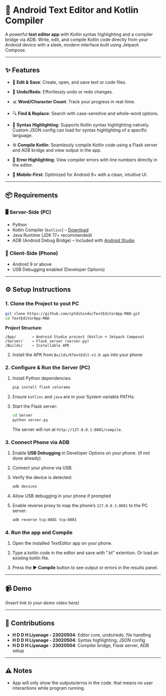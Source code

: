 # 📱 Android Text Editor and Kotlin Compiler

A powerful **text editor app** with Kotlin syntax highlighting and a compiler bridge via ADB. Write, edit, and compile Kotlin code directly from your Android device with a sleek, modern interface built using Jetpack Compose.


---

## ✨ Features

- 📝 **Edit & Save**: Create, open, and save text or code files.

- 🔄 **Undo/Redo**: Effortlessly undo or redo changes.

- 📊 **Word/Character Count**: Track your progress in real-time.

- 🔍 **Find & Replace**: Search with case-sensitive and whole-word options.

- 🎨 **Syntax Highlighting**: Supports Kotlin syntax highlighting natively. Custom JSON config can load for syntax highlighting of a specific language.

- ⚙️ **Compile Kotlin**: Seamlessly compile Kotlin code using a Flask server and ADB bridge and view output in the app.

- 🚨 **Error Highlighting**: View compiler errors with line numbers directly in the editor.

- 📱 **Mobile-First**: Optimized for Android 9+ with a clean, intuitive UI.

---

## 📦 Requirements

### 🖥️ Server-Side (PC)
- Python
- Kotlin Compiler (`kotlinc`) – [Download](https://kotlinlang.org/docs/releases.html)
- Java Runtime (JDK 17+ recommended)
- ADB (Android Debug Bridge) – Included with [Android Studio](https://developer.android.com/studio)

### 📱 Client-Side (Phone)
- Android 9 or above
- USB Debugging enabled (Developer Options)

---

## ⚙️ Setup Instructions

### 1. Clone the Project to yout PC
```bash
git clone https://github.com/cptdihindu/TextEditorApp-MAD.git
cd TextEditorApp-MAD
```

**Project Structure**:
```
/App/       → Android Studio project (Kotlin + Jetpack Compose)
/Server/    → Flask server (server.py)
/Builds/    → Installable APK
```
2. Install the APK from `Builds/KTextEdit-v1.0.apk` into your phone
  
### 2. Configure & Run the Server (PC)

1. Install Python dependencies:
   ```bash
   pip install flask colorama
   ```
2. Ensure `kotlinc` and `java` are in your System variable PATHs:
     
3. Start the Flask server:
   ```bash
   cd Server
   python server.py
   ```
   The server will run at `http://127.0.0.1:8081/compile`.

### 3. Connect Phone via ADB

1. Enable **USB Debugging** in Developer Options on your phone. (if not done already)

2. Connect your phone via USB.

3. Verify the device is detected:
   ```bash
   adb devices
   ```
4. Allow USB debugging in your phone if prompted

5. Enable reverse proxy to map the phone’s `127.0.0.1:8081` to the PC server:
   ```bash
   adb reverse tcp:8081 tcp:8081
   ```

### 4. Run the app and Compile

1. Open the installed TextEditor app on your phone.

2. Type a kotlin code in the editor and save with ".kt" extention. Or load an existing kotlin file.

3. Press the **▶ Compile** button to see output or errors in the results panel.

---

## 📹 Demo
*(Insert link to your demo video here)*

---

## 👥 Contributions

- **H D D H Liyanage - 23020504**: Editor core, undo/redo, file handling
- **H D D H Liyanage - 23020504**: Syntax highlighting, JSON config
- **H D D H Liyanage - 23020504**: Compiler bridge, Flask server, ADB setup

---


## ⚠️ Notes

- App will only show the outputs/erros in the code. that means no user interactions while program running.
